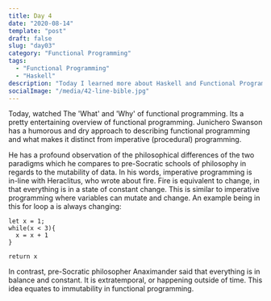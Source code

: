 ```yaml
---
title: Day 4
date: "2020-08-14"
template: "post"
draft: false
slug: "day03"
category: "Functional Programming"
tags:
  - "Functional Programming"
  - "Haskell"
description: "Today I learned more about Haskell and Functional Programming Paradigm."
socialImage: "/media/42-line-bible.jpg"
---
```


Today, watched The 'What' and 'Why' of functional programming. Its a pretty entertaining overview of functional programming. Junichero Swanson has a humorous and dry approach to describing functional programming and what makes it distinct from imperative (procedural) programming. 

He has a profound observation of the philosophical differences of the two paradigms which he compares to pre-Socratic schools of philosophy in regards to the mutability of data. In his words, imperative programming is in-line with Heraclitus, who wrote about fire. Fire is equivalent to change, in that everything is in a state of constant change. This is similar to imperative programming where variables can mutate and change. An example being in this for loop a is always changing:
```
let x = 1;
while(x < 3){
  x = x + 1
}

return x
```

In contrast, pre-Socratic philosopher Anaximander said that everything is in balance and constant. It is extratemporal, or happening outside of time.  This idea equates to immutability in functional programming. 

